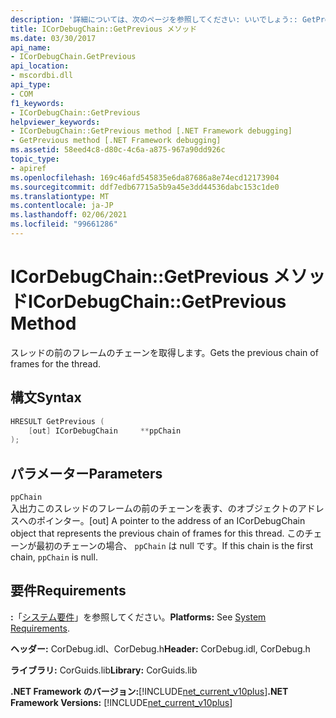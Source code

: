```yaml
---
description: '詳細については、次のページを参照してください: いいでしょう:: GetPrevious メソッド'
title: ICorDebugChain::GetPrevious メソッド
ms.date: 03/30/2017
api_name:
- ICorDebugChain.GetPrevious
api_location:
- mscordbi.dll
api_type:
- COM
f1_keywords:
- ICorDebugChain::GetPrevious
helpviewer_keywords:
- ICorDebugChain::GetPrevious method [.NET Framework debugging]
- GetPrevious method [.NET Framework debugging]
ms.assetid: 58eed4c8-d80c-4c6a-a875-967a90dd926c
topic_type:
- apiref
ms.openlocfilehash: 169c46afd545835e6da87686a8e74ecd12173904
ms.sourcegitcommit: ddf7edb67715a5b9a45e3dd44536dabc153c1de0
ms.translationtype: MT
ms.contentlocale: ja-JP
ms.lasthandoff: 02/06/2021
ms.locfileid: "99661286"
---
```

# <a name="icordebugchaingetprevious-method"></a><span data-ttu-id="601bd-103">ICorDebugChain::GetPrevious メソッド</span><span class="sxs-lookup"><span data-stu-id="601bd-103">ICorDebugChain::GetPrevious Method</span></span>

<span data-ttu-id="601bd-104">スレッドの前のフレームのチェーンを取得します。</span><span class="sxs-lookup"><span data-stu-id="601bd-104">Gets the previous chain of frames for the thread.</span></span>  
  
## <a name="syntax"></a><span data-ttu-id="601bd-105">構文</span><span class="sxs-lookup"><span data-stu-id="601bd-105">Syntax</span></span>  
  
```cpp  
HRESULT GetPrevious (  
    [out] ICorDebugChain     **ppChain  
);  
```  
  
## <a name="parameters"></a><span data-ttu-id="601bd-106">パラメーター</span><span class="sxs-lookup"><span data-stu-id="601bd-106">Parameters</span></span>  

 `ppChain`  
 <span data-ttu-id="601bd-107">入出力このスレッドのフレームの前のチェーンを表す、のオブジェクトのアドレスへのポインター。</span><span class="sxs-lookup"><span data-stu-id="601bd-107">[out] A pointer to the address of an ICorDebugChain object that represents the previous chain of frames for this thread.</span></span> <span data-ttu-id="601bd-108">このチェーンが最初のチェーンの場合、 `ppChain` は null です。</span><span class="sxs-lookup"><span data-stu-id="601bd-108">If this chain is the first chain, `ppChain` is null.</span></span>  
  
## <a name="requirements"></a><span data-ttu-id="601bd-109">要件</span><span class="sxs-lookup"><span data-stu-id="601bd-109">Requirements</span></span>  

 <span data-ttu-id="601bd-110">**:**「[システム要件](../../get-started/system-requirements.md)」を参照してください。</span><span class="sxs-lookup"><span data-stu-id="601bd-110">**Platforms:** See [System Requirements](../../get-started/system-requirements.md).</span></span>  
  
 <span data-ttu-id="601bd-111">**ヘッダー:** CorDebug.idl、CorDebug.h</span><span class="sxs-lookup"><span data-stu-id="601bd-111">**Header:** CorDebug.idl, CorDebug.h</span></span>  
  
 <span data-ttu-id="601bd-112">**ライブラリ:** CorGuids.lib</span><span class="sxs-lookup"><span data-stu-id="601bd-112">**Library:** CorGuids.lib</span></span>  
  
 <span data-ttu-id="601bd-113">**.NET Framework のバージョン:**[!INCLUDE[net_current_v10plus](../../../../includes/net-current-v10plus-md.md)]</span><span class="sxs-lookup"><span data-stu-id="601bd-113">**.NET Framework Versions:** [!INCLUDE[net_current_v10plus](../../../../includes/net-current-v10plus-md.md)]</span></span>
